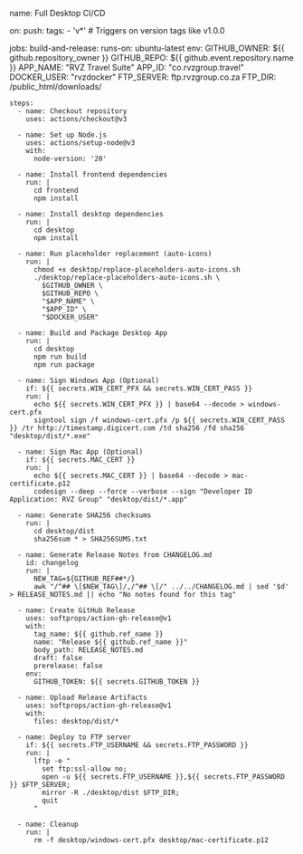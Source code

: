 name: Full Desktop CI/CD

on:
  push:
    tags:
      - 'v*' # Triggers on version tags like v1.0.0

jobs:
  build-and-release:
    runs-on: ubuntu-latest
    env:
      GITHUB_OWNER: ${{ github.repository_owner }}
      GITHUB_REPO: ${{ github.event.repository.name }}
      APP_NAME: "RVZ Travel Suite"
      APP_ID: "co.rvzgroup.travel"
      DOCKER_USER: "rvzdocker"
      FTP_SERVER: ftp.rvzgroup.co.za
      FTP_DIR: /public_html/downloads/

    steps:
      - name: Checkout repository
        uses: actions/checkout@v3

      - name: Set up Node.js
        uses: actions/setup-node@v3
        with:
          node-version: '20'

      - name: Install frontend dependencies
        run: |
          cd frontend
          npm install

      - name: Install desktop dependencies
        run: |
          cd desktop
          npm install

      - name: Run placeholder replacement (auto-icons)
        run: |
          chmod +x desktop/replace-placeholders-auto-icons.sh
          ./desktop/replace-placeholders-auto-icons.sh \
            $GITHUB_OWNER \
            $GITHUB_REPO \
            "$APP_NAME" \
            "$APP_ID" \
            "$DOCKER_USER"

      - name: Build and Package Desktop App
        run: |
          cd desktop
          npm run build
          npm run package

      - name: Sign Windows App (Optional)
        if: ${{ secrets.WIN_CERT_PFX && secrets.WIN_CERT_PASS }}
        run: |
          echo ${{ secrets.WIN_CERT_PFX }} | base64 --decode > windows-cert.pfx
          signtool sign /f windows-cert.pfx /p ${{ secrets.WIN_CERT_PASS }} /tr http://timestamp.digicert.com /td sha256 /fd sha256 "desktop/dist/*.exe"

      - name: Sign Mac App (Optional)
        if: ${{ secrets.MAC_CERT }}
        run: |
          echo ${{ secrets.MAC_CERT }} | base64 --decode > mac-certificate.p12
          codesign --deep --force --verbose --sign "Developer ID Application: RVZ Group" "desktop/dist/*.app"

      - name: Generate SHA256 checksums
        run: |
          cd desktop/dist
          sha256sum * > SHA256SUMS.txt

      - name: Generate Release Notes from CHANGELOG.md
        id: changelog
        run: |
          NEW_TAG=${GITHUB_REF##*/}
          awk "/^## \[$NEW_TAG\]/,/^## \[/" ../../CHANGELOG.md | sed '$d' > RELEASE_NOTES.md || echo "No notes found for this tag"

      - name: Create GitHub Release
        uses: softprops/action-gh-release@v1
        with:
          tag_name: ${{ github.ref_name }}
          name: "Release ${{ github.ref_name }}"
          body_path: RELEASE_NOTES.md
          draft: false
          prerelease: false
        env:
          GITHUB_TOKEN: ${{ secrets.GITHUB_TOKEN }}

      - name: Upload Release Artifacts
        uses: softprops/action-gh-release@v1
        with:
          files: desktop/dist/*

      - name: Deploy to FTP server
        if: ${{ secrets.FTP_USERNAME && secrets.FTP_PASSWORD }}
        run: |
          lftp -e "
            set ftp:ssl-allow no;
            open -u ${{ secrets.FTP_USERNAME }},${{ secrets.FTP_PASSWORD }} $FTP_SERVER;
            mirror -R ./desktop/dist $FTP_DIR;
            quit
          "

      - name: Cleanup
        run: |
          rm -f desktop/windows-cert.pfx desktop/mac-certificate.p12
